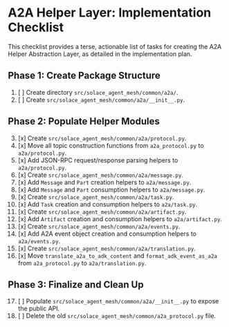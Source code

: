 # A2A Helper Layer: Implementation Checklist

This checklist provides a terse, actionable list of tasks for creating the A2A Helper Abstraction Layer, as detailed in the implementation plan.

## Phase 1: Create Package Structure

1.  [ ] Create directory `src/solace_agent_mesh/common/a2a/`.
2.  [ ] Create `src/solace_agent_mesh/common/a2a/__init__.py`.

## Phase 2: Populate Helper Modules

3.  [x] Create `src/solace_agent_mesh/common/a2a/protocol.py`.
4.  [x] Move all topic construction functions from `a2a_protocol.py` to `a2a/protocol.py`.
5.  [x] Add JSON-RPC request/response parsing helpers to `a2a/protocol.py`.
6.  [x] Create `src/solace_agent_mesh/common/a2a/message.py`.
7.  [x] Add `Message` and `Part` creation helpers to `a2a/message.py`.
8.  [x] Add `Message` and `Part` consumption helpers to `a2a/message.py`.
9.  [x] Create `src/solace_agent_mesh/common/a2a/task.py`.
10. [x] Add `Task` creation and consumption helpers to `a2a/task.py`.
11. [x] Create `src/solace_agent_mesh/common/a2a/artifact.py`.
12. [x] Add `Artifact` creation and consumption helpers to `a2a/artifact.py`.
13. [x] Create `src/solace_agent_mesh/common/a2a/events.py`.
14. [x] Add A2A event object creation and consumption helpers to `a2a/events.py`.
15. [x] Create `src/solace_agent_mesh/common/a2a/translation.py`.
16. [x] Move `translate_a2a_to_adk_content` and `format_adk_event_as_a2a` from `a2a_protocol.py` to `a2a/translation.py`.

## Phase 3: Finalize and Clean Up

17. [ ] Populate `src/solace_agent_mesh/common/a2a/__init__.py` to expose the public API.
18. [ ] Delete the old `src/solace_agent_mesh/common/a2a_protocol.py` file.
